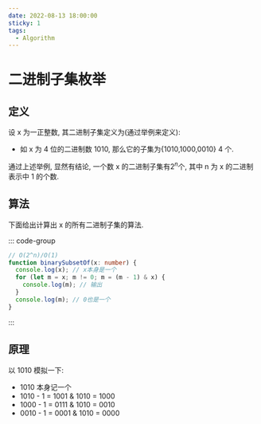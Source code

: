 ```yaml
---
date: 2022-08-13 18:00:00
sticky: 1
tags:
  - Algorithm
---
```


# 二进制子集枚举

## 定义

设 x 为一正整数, 其二进制子集定义为(通过举例来定义):

- 如 x 为 4 位的二进制数 1010, 那么它的子集为{1010,1000,0010} 4 个.

通过上述举例, 显然有结论, 一个数 x 的二进制子集有$2^n$个, 其中 n 为 x 的二进制表示中 1 的个数.

## 算法

下面给出计算出 x 的所有二进制子集的算法.

::: code-group

```typescript
// O(2^n)/O(1)
function binarySubsetOf(x: number) {
  console.log(x); // x本身是一个
  for (let m = x; m != 0; m = (m - 1) & x) {
    console.log(m); // 输出
  }
  console.log(m); // 0也是一个
}
```

:::

## 原理

以 1010 模拟一下:

- 1010 本身记一个
- 1010 - 1 = 1001 & 1010 = 1000
- 1000 - 1 = 0111 & 1010 = 0010
- 0010 - 1 = 0001 & 1010 = 0000
